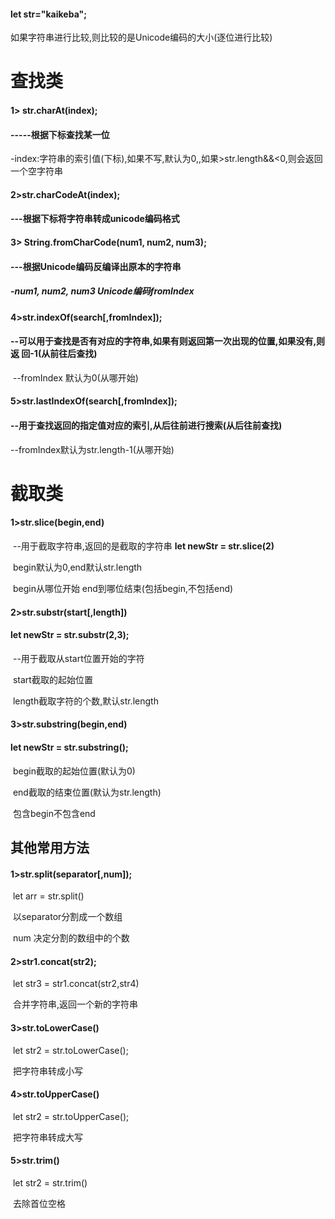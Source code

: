 #### **let** **str=**"**kaikeba**";

如果字符串进行比较,则比较的是Unicode编码的大小(逐位进行比较)

# 查找类

#### **1**> **str.charAt(index);**

#### 	-----**根据下标查找某一位**

​		-index:字符串的索引值(下标),如果不写,默认为0,,如果>str.length&&<0,则会返回一个空字符串

#### 2>**str.charCodeAt(index)**;

#### ---根据下标将字符串转成unicode编码格式



#### 3> **String.fromCharCode(num1, num2, num3)**;

####     ---根据Unicode编码反编译出原本的字符串

##### 	-num1, num2, num3 Unicode编码fromIndex

#### 4>**str.indexOf(search[,fromIndex])**;

####      --可以用于查找是否有对应的字符串,如果有则返回第一次出现的位置,如果没有,则返        回-1(从前往后查找)

​    --fromIndex 默认为0(从哪开始)

#### 5>**str.lastIndexOf(search[,fromIndex]);**

#### --用于查找返回的指定值对应的索引,从后往前进行搜索(从后往前查找)

--fromIndex默认为str.length-1(从哪开始)

# 截取类

#### 1>**str.slice(begin,end)**

​	--用于截取字符串,返回的是截取的字符串 **let  newStr = str.slice(2)**

​	begin默认为0,end默认str.length

​	begin从哪位开始 end到哪位结束(包括begin,不包括end)

#### 2>str.substr(start[,length])

#### 	let newStr = str.substr(2,3);

​	--用于截取从start位置开始的字符

​	start截取的起始位置

​	length截取字符的个数,默认str.length

#### 3>str.substring(begin,end)

####     let newStr = str.substring();

​	begin截取的起始位置(默认为0)

​	end截取的结束位置(默认为str.length)

​	包含begin不包含end

## 其他常用方法

#### 	1>str.split(separator[,num]);

​		let arr = str.split()

​		以separator分割成一个数组

​		num 决定分割的数组中的个数

#### 	2>str1.concat(str2);

​		let str3 = str1.concat(str2,str4)

​		合并字符串,返回一个新的字符串

#### 	3>str.toLowerCase()

​			let str2 = str.toLowerCase();

​			把字符串转成小写

#### 	4>str.toUpperCase()

​			let str2 = str.toUpperCase();

​			把字符串转成大写

#### 	5>str.trim()

​			let str2 = str.trim()

​			去除首位空格